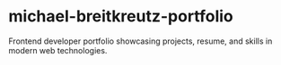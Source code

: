 # michael-breitkreutz-portfolio
Frontend developer portfolio showcasing projects, resume, and skills in modern web technologies.
